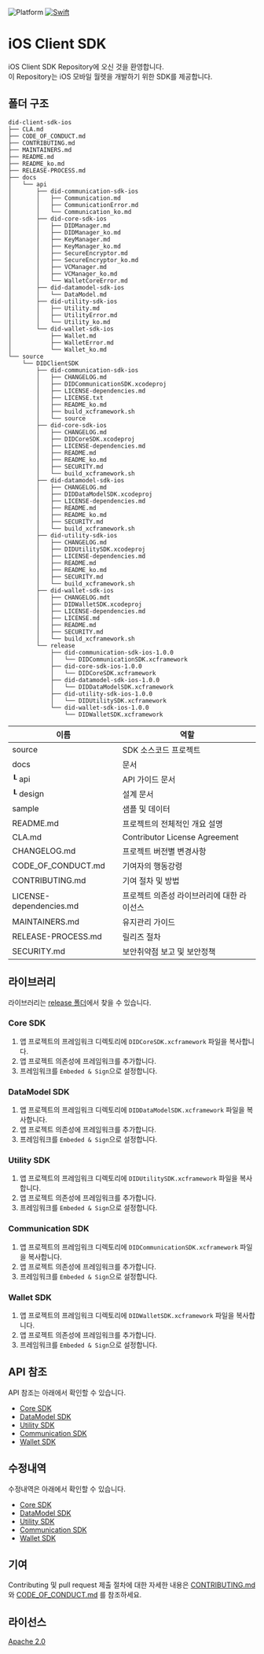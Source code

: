 ![Platform](https://img.shields.io/cocoapods/p/SquishButton.svg?style=flat)
[![Swift](https://img.shields.io/badge/Swift-5-orange.svg?style=flat)](https://developer.apple.com/swift)

# iOS Client SDK

iOS Client SDK Repository에 오신 것을 환영합니다. <br> 
이 Repository는 iOS 모바일 월렛을 개발하기 위한 SDK를 제공합니다.

## 폴더 구조
```
did-client-sdk-ios
├── CLA.md
├── CODE_OF_CONDUCT.md
├── CONTRIBUTING.md
├── MAINTAINERS.md
├── README.md
├── README_ko.md
├── RELEASE-PROCESS.md
├── docs
│   └── api
│       ├── did-communication-sdk-ios
│       │   ├── Communication.md
│       │   ├── CommunicationError.md
│       │   └── Communication_ko.md
│       ├── did-core-sdk-ios
│       │   ├── DIDManager.md
│       │   ├── DIDManager_ko.md
│       │   ├── KeyManager.md
│       │   ├── KeyManager_ko.md
│       │   ├── SecureEncryptor.md
│       │   ├── SecureEncryptor_ko.md
│       │   ├── VCManager.md
│       │   ├── VCManager_ko.md
│       │   └── WalletCoreError.md
│       ├── did-datamodel-sdk-ios
│       │   └── DataModel.md
│       ├── did-utility-sdk-ios
│       │   ├── Utility.md
│       │   ├── UtilityError.md
│       │   └── Utility_ko.md
│       └── did-wallet-sdk-ios
│           ├── Wallet.md
│           ├── WalletError.md
│           └── Wallet_ko.md
└── source
    └── DIDClientSDK
        ├── did-communication-sdk-ios
        │   ├── CHANGELOG.md
        │   ├── DIDCommunicationSDK.xcodeproj
        │   ├── LICENSE-dependencies.md
        │   ├── LICENSE.txt
        │   ├── README_ko.md
        │   ├── build_xcframework.sh
        │   └── source
        ├── did-core-sdk-ios
        │   ├── CHANGELOG.md
        │   ├── DIDCoreSDK.xcodeproj
        │   ├── LICENSE-dependencies.md
        │   ├── README.md
        │   ├── README_ko.md
        │   ├── SECURITY.md
        │   └── build_xcframework.sh
        ├── did-datamodel-sdk-ios
        │   ├── CHANGELOG.md
        │   ├── DIDDataModelSDK.xcodeproj
        │   ├── LICENSE-dependencies.md
        │   ├── README.md
        │   ├── README_ko.md
        │   ├── SECURITY.md
        │   └── build_xcframework.sh
        ├── did-utility-sdk-ios
        │   ├── CHANGELOG.md
        │   ├── DIDUtilitySDK.xcodeproj
        │   ├── LICENSE-dependencies.md
        │   ├── README.md
        │   ├── README_ko.md
        │   ├── SECURITY.md
        │   └── build_xcframework.sh
        ├── did-wallet-sdk-ios
        │   ├── CHANGELOG.mdt
        │   ├── DIDWalletSDK.xcodeproj
        │   ├── LICENSE-dependencies.md
        │   ├── LICENSE.md
        │   ├── README.md
        │   ├── SECURITY.md
        │   └── build_xcframework.sh
        └── release
            ├── did-communication-sdk-ios-1.0.0
            │   └── DIDCommunicationSDK.xcframework
            ├── did-core-sdk-ios-1.0.0
            │   └── DIDCoreSDK.xcframework
            ├── did-datamodel-sdk-ios-1.0.0
            │   └── DIDDataModelSDK.xcframework
            ├── did-utility-sdk-ios-1.0.0
            │   └── DIDUtilitySDK.xcframework
            └── did-wallet-sdk-ios-1.0.0
                └── DIDWalletSDK.xcframework
```

|  이름                    |         역할                          |
| ----------------------- | ------------------------------------ |
| source                  | SDK 소스코드 프로젝트                     |
| docs                    | 문서                                  |
| ┖ api                   | API 가이드 문서                         |
| ┖ design                | 설계 문서                              |
| sample                  | 샘플 및 데이터                          |
| README.md               | 프로젝트의 전체적인 개요 설명               |
| CLA.md                  | Contributor License Agreement       |
| CHANGELOG.md            | 프로젝트 버전별 변경사항                   |
| CODE_OF_CONDUCT.md      | 기여자의 행동강령                        |
| CONTRIBUTING.md         | 기여 절차 및 방법                       |
| LICENSE-dependencies.md | 프로젝트 의존성 라이브러리에 대한 라이선스     |
| MAINTAINERS.md          | 유지관리 가이드                         |
| RELEASE-PROCESS.md      | 릴리즈 절차                            |
| SECURITY.md             | 보안취약점 보고 및 보안정책                | 

## 라이브러리

라이브러리는 [release 폴더](source/DIDClientSDK/release)에서 찾을 수 있습니다.

### Core SDK

1. 앱 프로젝트의 프레임워크 디렉토리에 `DIDCoreSDK.xcframework` 파일을 복사합니다.
2. 앱 프로젝트 의존성에 프레임워크를 추가합니다.
3. 프레임워크를 `Embeded & Sign`으로 설정합니다.

### DataModel SDK

1. 앱 프로젝트의 프레임워크 디렉토리에 `DIDDataModelSDK.xcframework` 파일을 복사합니다.
2. 앱 프로젝트 의존성에 프레임워크를 추가합니다.
3. 프레임워크를 `Embeded & Sign`으로 설정합니다.

### Utility SDK

1. 앱 프로젝트의 프레임워크 디렉토리에 `DIDUtilitySDK.xcframework` 파일을 복사합니다.
2. 앱 프로젝트 의존성에 프레임워크를 추가합니다.
3. 프레임워크를 `Embeded & Sign`으로 설정합니다.

### Communication SDK

1. 앱 프로젝트의 프레임워크 디렉토리에 `DIDCommunicationSDK.xcframework` 파일을 복사합니다.
2. 앱 프로젝트 의존성에 프레임워크를 추가합니다.
3. 프레임워크를 `Embeded & Sign`으로 설정합니다.

### Wallet SDK

1. 앱 프로젝트의 프레임워크 디렉토리에 `DIDWalletSDK.xcframework` 파일을 복사합니다.
2. 앱 프로젝트 의존성에 프레임워크를 추가합니다.
3. 프레임워크를 `Embeded & Sign`으로 설정합니다.

## API 참조

API 참조는 아래에서 확인할 수 있습니다.
<br>
- [Core SDK](source/DIDClientSDK/did-core-sdk-ios/README.md)  
- [DataModel SDK](source/DIDClientSDK/did-datamodel-sdk-ios/README.md)  
- [Utility SDK](source/DIDClientSDK/did-utility-sdk-ios/README.md) 
- [Communication SDK](source/DIDClientSDK/did-communication-sdk-ios/README.md)  
- [Wallet SDK](source/DIDClientSDK/did-wallet-sdk-ios/README.md) 

## 수정내역

수정내역은 아래에서 확인할 수 있습니다. 
<br>
- [Core SDK](source/DIDClientSDK/did-core-sdk-ios/CHANGELOG.md)  
- [DataModel SDK](source/DIDClientSDK/did-datamodel-sdk-ios/CHANGELOG.md)
- [Utility SDK](source/DIDClientSDK/did-utility-sdk-ios/CHANGELOG.md)  
- [Communication SDK](source/DIDClientSDK/did-communication-sdk-ios/CHANGELOG.md)  
- [Wallet SDK](source/DIDClientSDK/did-wallet-sdk-ios/CHANGELOG.md)  

## 기여

Contributing 및 pull request 제출 절차에 대한 자세한 내용은 [CONTRIBUTING.md](CONTRIBUTING.md)와 [CODE_OF_CONDUCT.md](CODE_OF_CONDUCT.md) 를 참조하세요.

## 라이선스
[Apache 2.0](LICENSE)


